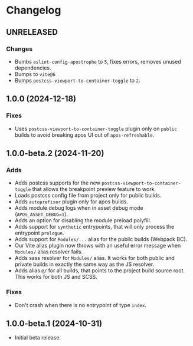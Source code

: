 # Changelog

## UNRELEASED

### Changes

* Bumbs `eslint-config-apostrophe` to `5`, fixes errors, removes unused dependencies.
* Bumps to `vite@6`
* Bumps `postcss-viewport-to-container-toggle` to `2`.

## 1.0.0 (2024-12-18)

### Fixes

* Uses `postcss-viewport-to-container-toggle` plugin only on `public` builds to avoid breaking apos UI out of `apos-refreshable`.

## 1.0.0-beta.2 (2024-11-20)

### Adds

* Adds postcss supports for the new `postcss-viewport-to-container-toggle` that allows the breakpoint preview feature to work.
* Loads postcss config file from project only for public builds.
* Adds `autoprefixer` plugin only for apos builds.
* Adds module debug logs when in asset debug mode (`APOS_ASSET_DEBUG=1`).
* Adds an option for disabling the module preload polyfill.
* Adds support for `synthetic` entrypoints, that will only process the entrypoint `prologue`.
* Adds support for `Modules/...` alias for the public builds (Webpack BC). 
* Our Vite alias plugin now throws with an useful error message when `Modules/` alias resolver fails.
* Adds sass resolver for `Modules/` alias. It works for both public and private builds in exactly the same way as the JS resolver.
* Adds alias `@/` for all builds, that points to the project build source root. This works for both JS and SCSS.

### Fixes

* Don't crash when there is no entrypoint of type `index`.

## 1.0.0-beta.1 (2024-10-31)

* Initial beta release.
